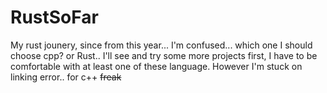 # RustSoFar
My rust jounery, since from this year... I'm confused... which one I should choose cpp? or Rust.. I'll see and try some more projects first, I have to be comfortable with at least one of these language. However I'm stuck on linking error.. for c++ ~~freak~~
